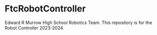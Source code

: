 # FtcRobotController
Edward R Murrow High School Robotics Team. This repository is for the Robot Controller 2023-2024. 
